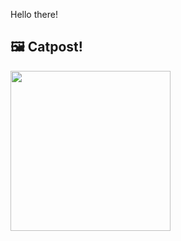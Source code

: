 Hello there!



## 🖼️ Catpost!

<sub>
    <img src="https://cdn2.thecatapi.com/images/bhu.jpg" height="256">
</sub>

